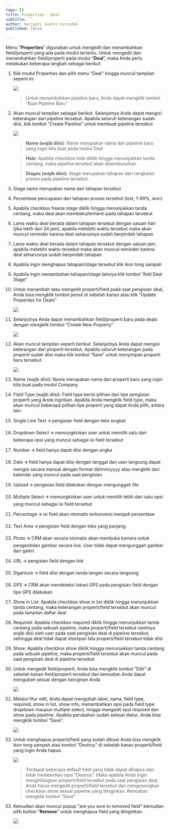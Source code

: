 ```yaml
---
tags: []
title: Properties - Deal
subtitle: ''
author: hariyati suarni nurindah
published: false

---
```

Menu “**Properties**” digunakan untuk mengedit dan menambahkan field/properti yang ada pada modul tertentu. Untuk mengedit dan menambahkan field/properti pada modul “**Deal**”, maka Anda perlu melakukan beberapa langkah sebagai berikut:

 1. Klik modul Properties dan pilih menu “Deal” hingga muncul tampilan seperti ini

    ![](/uploads/properties-deal1.PNG)

    > Untuk menambahkan pipeline baru, Anda dapat mengklik tombol “Buat Pipeline Baru”
 2. Akan muncul tampilan sebagai berikut. Selanjutnya Anda dapat mengisi keterangan dari pipeline tersebut. Apabila seluruh keterangan sudah diisi, klik tombol “Create Pipeline” untuk membuat pipeline tersebut

    ![](/uploads/properties-deal2.PNG)

    > **Name (wajib diisi)**: Name merupakan nama dari pipeline baru yang ingin kita buat pada modul Deal

    > **Hide**: Apabila checkbox hide diklik hingga menunjukkan tanda centang, maka pipeline tersebut akan disembunyikan

    > **Stages (wajib diisi)**: Stage merupakan tahapan dari rangkaian proses pada pipeline tersebut.
 3. Stage name merupakan nama dari tahapan tersebut
 4. Persentase pencapaian dari tahapan proses tersebut (lost, 1-99%, won)
 5. Apabila checkbox freeze stage diklik hingga menunjukkan tanda centang, maka deal akan membeku/terhenti pada tahapan tersebut
 6. Lama waktu deal berada dalam tahapan tersebut dengan satuan hari (jika lebih dari 24 jam), apabila melebihi waktu tersebut maka akan muncul reminder karena deal seharusnya sudah berpindah tahapan
 7. Lama waktu deal berada dalam tahapan tersebut dengan satuan jam, apabila melebihi waktu tersebut maka akan muncul reminder karena deal seharusnya sudah berpindah tahapan
 8. Apabila ingin menghapus tahapan/stage tersebut klik ikon tong sampah
 9. Apabila ingin menambahan tahapan/stage lainnya klik tombol “Add Deal Stage”
10. Untuk menambah atau mengedit properti/field pada saat pengisian deal, Anda bisa mengklik tombol pensil di sebelah kanan atau klik “Update Properties for Deals”

    ![](/uploads/properties-deal3.PNG)
11. Selanjutnya Anda dapat menambahkan field/properti baru pada deals dengan mengklik tombol “Create New Property”

    ![](/uploads/properties-deal4.PNG)
12. Akan muncul tampilan seperti berikut. Selanjutnya Anda dapat mengisi keterangan dari properti tersebut. Apabila seluruh keterangan pada properti sudah diisi maka klik tombol “Save” untuk menyimpan properti baru tersebut.

    ![](/uploads/properties-deal5.PNG)
13. Name (wajib diisi): Name merupakan nama dari properti baru yang ingin kita buat pada modul Company
14. Field Type (wajib diisi): Field type berisi pilihan dari tipe pengisian properti yang Anda inginkan. Apabila Anda mengklik field type, maka akan muncul beberapa pilihan tipe properti yang dapat Anda pilih, antara lain:
15. Single Line Text 🡪 pengisian field dengan teks singkat
16. Dropdown Select 🡪 memungkinkan user untuk memilih satu dari beberapa opsi yang muncul sebagai isi field tersebut
17. Number 🡪 field hanya dapat diisi dengan angka
18. Date 🡪 field hanya dapat diisi dengan tanggal dan user langsung dapat mengisi secara manual dengan format dd/mm/yyyy atau mengklik dari kalendar yang muncul pada saat pengisian
19. Upload 🡪 pengisian field dilakukan dengan mengunggah file
20. Multiple Select 🡪 memungkinkan user untuk memilih lebih dari satu opsi yang muncul sebagai isi field tersebut
21. Percentage 🡪 isi field akan otomatis terkonversi menjadi persentase
22. Text Area 🡪 pengisian field dengan teks yang panjang
23. Photo 🡪 CRM akan secara otomatis akan membuka kamera untuk pengambilan gambar secara live. User tidak dapat mengunggah gambar dari galeri.
24. URL 🡪 pengisian field dengan link
25. Siganture 🡪 field diisi dengan tanda tangan secara langsung
26. GPS 🡪 CRM akan mendeteksi lokasi GPS pada pengisian field dengan tipe GPS dilakukan
27. Show in List: Apabila checkbox show in list diklik hingga menunjukkan tanda centang, maka keterangan properti/field tersebut akan muncul pada tampilan daftar deal
28. Required: Apabila checkbox required diklik hingga menunjukkan tanda centang pada sebuah pipeline, maka properti/field tersebut nantinya wajib diisi oleh user pada saat pengisian deal di pipeline tersebut, sehingga deal tidak dapat disimpan bila properti/field tersebut tidak diisi
29. Show: Apabila checkbox show diklik hingga menunjukkan tanda centang pada sebuah pipeline, maka properti/field tersebut akan muncul pada saat pengisian deal di pipeline tersebut
30. Untuk mengedit field/properti, Anda bisa mengklik tombol “Edit” di sebelah kanan field/properti tersebut dan kemudian Anda dapat mengubah sesuai dengan keinginan Anda

    ![](/uploads/properties-deal6.PNG)
31. Melalui fitur edit, Anda dapat mengubah label, nama, field type, required, show in list, show info, menambahkan opsi pada field type dropdown maupun multiple select, hingga mengedit opsi required dan show pada pipeline. Apabila perubahan sudah selesai diatur, Anda bisa mengklik tombol “Save”.

    ![](/uploads/properties-deal7.PNG)
32. Untuk menghapus properti/field yang sudah dibuat Anda bisa mengklik ikon tong sampah atau tombol “Destroy” di sebelah kanan properti/field yang ingin Anda hapus.

    ![](/uploads/properties-deal8.PNG)

    > Terdapat beberapa default field yang tidak dapat dihapus dan tidak memberikan opsi “Destroy”. Maka apabila Anda ingin menghilangkan properti/field tersebut pada saat pengisian deal, Anda harus mengedit properti/field tersebut dan mengosongkan checkbox show sesuai pipeline yang diinginkan. Kemudian mengklik tombol “Save”
33. Kemudian akan muncul popup "are you sure to removed field" kemudian pilih button "**Remove**" untuk menghapus field yang diinginkan.

    ![](/uploads/properties-deal9.PNG)